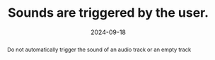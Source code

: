 ---
N: "120"
Rubrique: Images and media
title: Sounds are triggered by the user.
abstract: Do not automatically trigger the sound of an audio track or an empty track
categories:
  - Images and media
agrege: O4120-E031
opquast: 4 120
indiceebook: "31"
description: Register No. 031
before: "030"
weight: "031"
after: "032"
actif: "1"
layout: rules
date: 2024-09-18
tags:
  - Accessibility
  - ""
objectif:
  - Leave the user control of the sound when viewing the site.
  - Do not surprise the user by the unexpected broadcast of audio content.
  - Make content accessible to disabled readers and readers
Meo:
  - Do not equip the audio html element with the autoplay attribute or without the controls attribute.
  - "In opf metrics, indicate this metrics&nbsp;: <meta property=schema:accessibilityHazard>noSoundHazard</meta>"
Controle:
  - Check the absence of audio content automatically enabled when loading the page
epubcheck: false
ace: false
humancheck: true
OPFmetadata: <meta property=schema:accessibilityHazard>noSoundHazard</meta>
onixmetadata: "[143 16](https://ns.editeur.org/onix/en/143/16)"
ReadiumGoToolkit: null
Source:
  - Opquast
Referentiel:
  - ""
steps:
  - Design
  - Editorial
---